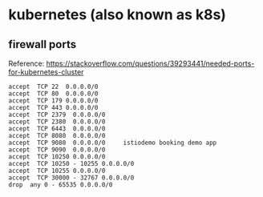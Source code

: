 # kubernetes (also known as k8s) 

## firewall ports  
Reference: https://stackoverflow.com/questions/39293441/needed-ports-for-kubernetes-cluster

```
accept  TCP 22  0.0.0.0/0 
accept  TCP 80  0.0.0.0/0 
accept  TCP 179 0.0.0.0/0 
accept  TCP 443 0.0.0.0/0 
accept  TCP 2379  0.0.0.0/0 
accept  TCP 2380  0.0.0.0/0 
accept  TCP 6443  0.0.0.0/0 
accept  TCP 8080  0.0.0.0/0 
accept  TCP 9080  0.0.0.0/0     istiodemo booking demo app
accept  TCP 9090  0.0.0.0/0 
accept  TCP 10250 0.0.0.0/0 
accept  TCP 10250 - 10255 0.0.0.0/0 
accept  TCP 10255 0.0.0.0/0 
accept  TCP 30000 - 32767 0.0.0.0/0 
drop  any 0 - 65535 0.0.0.0/0       
```
